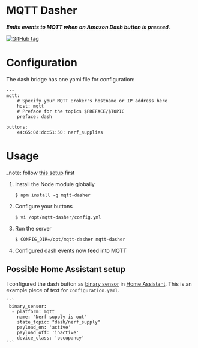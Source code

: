 # MQTT Dasher
***Emits events to MQTT when an Amazon Dash button is pressed.***

[![GitHub tag](https://img.shields.io/github/tag/stjohnjohnson/mqtt-dasher.svg)](https://github.com/stjohnjohnson/mqtt-dasher/releases)

# Configuration

The dash bridge has one yaml file for configuration:

```
---
mqtt:
    # Specify your MQTT Broker's hostname or IP address here
    host: mqtt
    # Preface for the topics $PREFACE/$TOPIC
    preface: dash

buttons:
    44:65:0d:dc:51:50: nerf_supplies

```

# Usage

_note: follow [this setup](https://github.com/hortinstein/node-dash-button#installation-instructions) first

1. Install the Node module globally

    ```
    $ npm install -g mqtt-dasher
    ```

2. Configure your buttons

    ```
    $ vi /opt/mqtt-dasher/config.yml
    ```

3. Run the server

    ```
    $ CONFIG_DIR=/opt/mqtt-dasher mqtt-dasher
    ```

4. Configured dash events now feed into MQTT


## Possible Home Assistant setup

I configured the dash button as [binary sensor](https://home-assistant.io/components/binary_sensor/) in [Home Assistant](https://home-assistant.io/). This is an example piece of text for `configuration.yaml`.

    ```
     binary_sensor:
      - platform: mqtt
        name: "Nerf supply is out"
        state_topic: "dash/nerf_supply"
        payload_on: 'active'
        payload_off: 'inactive'
        device_class: 'occupancy'
    ```
